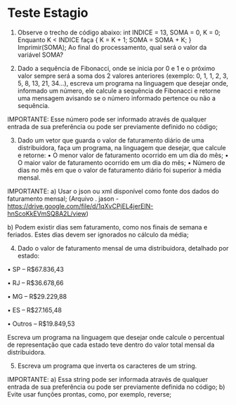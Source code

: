 # Teste Estagio

1) Observe o trecho de código abaixo: int INDICE = 13, SOMA = 0, K = 0;
Enquanto K < INDICE faça { K = K + 1; SOMA = SOMA + K; }
Imprimir(SOMA);
Ao final do processamento, qual será o valor da variável SOMA?

2) Dado a sequência de Fibonacci, onde se inicia por 0 e 1 e o próximo valor sempre será a soma dos 2 valores anteriores (exemplo: 0, 1, 1, 2, 3, 5, 8, 13, 21, 34...), escreva um programa na linguagem que desejar onde, informado um número, ele calcule a sequência de Fibonacci e retorne uma mensagem avisando se o número informado pertence ou não a sequência.

  IMPORTANTE: Esse número pode ser informado através de qualquer entrada de sua preferência ou pode ser previamente definido no código;

3) Dado um vetor que guarda o valor de faturamento diário de uma distribuidora, faça um programa, na linguagem que desejar, que calcule e retorne:
  • O menor valor de faturamento ocorrido em um dia do mês;
  • O maior valor de faturamento ocorrido em um dia do mês;
  • Número de dias no mês em que o valor de faturamento diário foi superior à média mensal.

IMPORTANTE:
  a) Usar o json ou xml disponível como fonte dos dados do faturamento mensal;
  (Arquivo . jason - https://drive.google.com/file/d/1qXvCPjEL4jerElN-hnScoKkEVmSQ8A2L/view)
  
  b) Podem existir dias sem faturamento, como nos finais de semana e feriados. Estes dias devem ser ignorados no cálculo da média;

4) Dado o valor de faturamento mensal de uma distribuidora, detalhado por estado:
   
  • SP – R$67.836,43
  
  • RJ – R$36.678,66
  
  • MG – R$29.229,88
  
  • ES – R$27.165,48
  
  • Outros – R$19.849,53

  Escreva um programa na linguagem que desejar onde calcule o percentual de representação que cada estado teve dentro do valor total mensal da distribuidora.  

5) Escreva um programa que inverta os caracteres de um string.

  IMPORTANTE:
  a) Essa string pode ser informada através de qualquer entrada de sua preferência ou pode ser previamente definida no código;
  b) Evite usar funções prontas, como, por exemplo, reverse;
